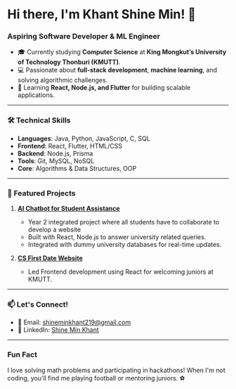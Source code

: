 # Hi there, I'm Khant Shine Min! 👋  

### Aspiring Software Developer & ML Engineer  
- 🎓 Currently studying **Computer Science** at **King Mongkut’s University of Technology Thonburi (KMUTT)**.  
- 💻 Passionate about **full-stack development**, **machine learning**, and solving algorithmic challenges.  
- 🌱 Learning **React, Node.js, and Flutter** for building scalable applications.  

---

### **🛠️ Technical Skills**  
- **Languages**: Java, Python, JavaScript, C, SQL  
- **Frontend**: React, Flutter, HTML/CSS  
- **Backend**: Node.js, Prisma  
- **Tools**: Git, MySQL, NoSQL  
- **Core**: Algorithms & Data Structures, OOP  

---

### **🚀 Featured Projects**  
1. **[AI Chatbot for Student Assistance](https://github.com/KMUTT-CampusLink/)**
   - Year 2 integrated project where all students have to collaborate to develop a website
   - Built with React, Node.js to answer university related queries.  
   - Integrated with dummy university databases for real-time updates.
     
3. **[CS First Date Website](https://github.com/KMUTT-CSFD-2024)**  
   - Led Frontend development using React for welcoming juniors at KMUTT.  
---

<!---### **📊 GitHub Stats**  
![Your GitHub Stats](https://github-readme-stats.vercel.app/api?username=yourusername&show_icons=true&theme=radical)  

--- -->

### **📫 Let's Connect!**  
- 📧 Email: [shineminkhant219@gmail.com](mailto:shineminkhant219@gmail.com)  
- 💼 LinkedIn: [Shine Min Khant](https://www.linkedin.com/in/shine-min-khant-424868311/)  
<!--- 🌐 Portfolio: [Your Portfolio Website](https://yourportfolio.com) *(optional)*  -->

---

### **Fun Fact**  
I love solving math problems and participating in hackathons! When I'm not coding, you'll find me playing football or mentoring juniors. ⚽  
